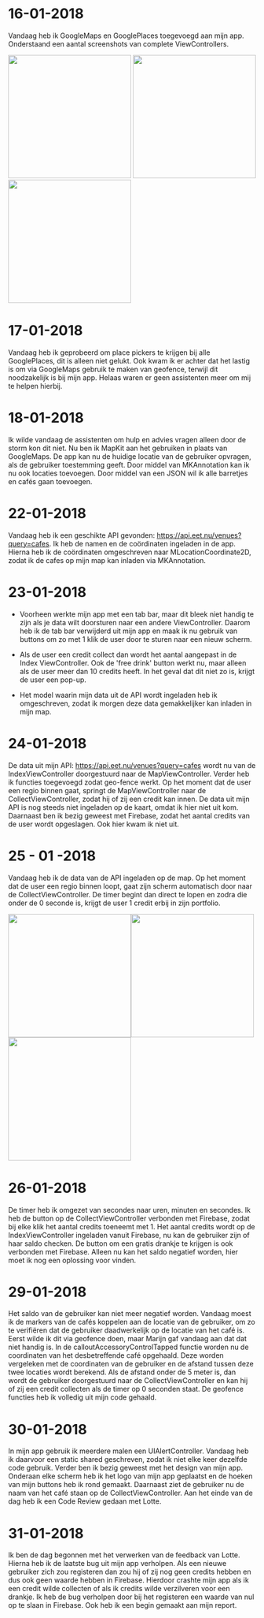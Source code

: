 # 16-01-2018

Vandaag heb ik GoogleMaps en GooglePlaces toegevoegd aan mijn app. Onderstaand een aantal screenshots van complete ViewControllers.

<img src="https://raw.githubusercontent.com/MartijnBlauw/Project/master/doc/LoginScreen.png" width="250"> <img src="https://raw.githubusercontent.com/MartijnBlauw/Project/master/doc/IndexScreen.png" width="250"> <img src="https://raw.githubusercontent.com/MartijnBlauw/Project/master/doc/MapScreen.png" width="250">

# 17-01-2018

Vandaag heb ik geprobeerd om place pickers te krijgen bij alle GooglePlaces, dit is alleen niet gelukt. Ook kwam ik er achter dat het lastig is om via GoogleMaps gebruik te maken van geofence, terwijl dit noodzakelijk is bij mijn app. Helaas waren er geen assistenten meer om mij te helpen hierbij.

# 18-01-2018

Ik wilde vandaag de assistenten om hulp en advies vragen alleen door de storm kon dit niet. Nu ben ik MapKit aan het gebruiken in plaats van GoogleMaps. De app kan nu de huidige locatie van de gebruiker opvragen, als de gebruiker toestemming geeft. Door middel van MKAnnotation kan ik nu ook locaties toevoegen. Door middel van een JSON wil ik alle barretjes en cafés gaan toevoegen.

# 22-01-2018

Vandaag heb ik een geschikte API gevonden: https://api.eet.nu/venues?query=cafes. Ik heb de namen en de coördinaten ingeladen in de app. Hierna heb ik de coördinaten omgeschreven naar MLocationCoordinate2D, zodat ik de cafes op mijn map kan inladen via MKAnnotation. 

# 23-01-2018

 - Voorheen werkte mijn app met een tab bar, maar dit bleek niet handig te zijn als je data wilt doorsturen naar een andere ViewController. Daarom heb ik de tab bar verwijderd uit mijn app en maak ik nu gebruik van buttons om zo met 1 klik de user door te sturen naar een nieuw scherm.

- Als de user een credit collect dan wordt het aantal aangepast in de Index ViewController. Ook de 'free drink' button werkt nu, maar alleen als de user meer dan 10 credits heeft. In het geval dat dit niet zo is, krijgt de user een pop-up.

- Het model waarin mijn data uit de API wordt ingeladen heb ik omgeschreven, zodat ik morgen deze data gemakkelijker kan inladen in mijn map.

# 24-01-2018

De data uit mijn API: https://api.eet.nu/venues?query=cafes wordt nu van  de IndexViewController doorgestuurd naar de MapViewController. Verder heb ik functies toegevoegd zodat geo-fence werkt. Op het moment dat de user een regio binnen gaat, springt de MapViewController naar de CollectViewController, zodat hij of zij een credit kan innen. De data uit mijn API is nog steeds niet ingeladen op de kaart, omdat ik hier niet uit kom. Daarnaast ben ik bezig geweest met Firebase, zodat het aantal credits van de user wordt opgeslagen. Ook hier kwam ik niet uit.

# 25 - 01 -2018

Vandaag heb ik de data van de API ingeladen op de map. Op het moment dat de user een regio binnen loopt, gaat zijn scherm automatisch door naar de CollectViewController. De timer begint dan direct te lopen en zodra die onder de 0 seconde is, krijgt de user 1 credit erbij in zijn portfolio. 

<img src="https://raw.githubusercontent.com/MartijnBlauw/Project/master/doc/IndexViewController.png" width="250"><img src="https://raw.githubusercontent.com/MartijnBlauw/Project/master/doc/MapViewController.png" width="250"><img src="https://raw.githubusercontent.com/MartijnBlauw/Project/master/doc/CollectViewController.png" width="250">

# 26-01-2018

De timer heb ik omgezet van secondes naar uren, minuten en secondes. Ik heb de button op de CollectViewController verbonden met Firebase, zodat bij elke klik het aantal credits toeneemt met 1. Het aantal credits wordt op de IndexViewController ingeladen vanuit Firebase, nu kan de gebruiker zijn of haar saldo checken. De button om een gratis drankje te krijgen is ook verbonden met Firebase. Alleen nu kan het saldo negatief worden, hier moet ik nog een oplossing voor vinden.

# 29-01-2018

Het saldo van de gebruiker kan niet meer negatief worden. Vandaag moest ik de markers van de cafés koppelen aan de locatie van de gebruiker, om zo te verifiëren dat de gebruiker daadwerkelijk op de locatie van het café is. Eerst wilde ik dit via geofence doen, maar Marijn gaf vandaag aan dat dat niet handig is. In de calloutAccessoryControlTapped functie worden nu de coordinaten van het desbetreffende café opgehaald. Deze worden vergeleken met de coordinaten van de gebruiker en de afstand tussen deze twee locaties wordt berekend. Als de afstand onder de 5 meter is, dan wordt de gebruiker doorgestuurd naar de CollectViewController en kan hij of zij een credit collecten als de timer op 0 seconden staat. De geofence functies heb ik volledig uit mijn code gehaald.

# 30-01-2018

In mijn app gebruik ik meerdere malen een UIAlertController. Vandaag heb ik daarvoor een static shared geschreven, zodat ik niet elke keer dezelfde code gebruik. Verder ben ik bezig geweest met het design van mijn app. Onderaan elke scherm heb ik het logo van mijn app geplaatst en de hoeken van mijn buttons heb ik rond gemaakt. Daarnaast ziet de gebruiker nu de naam van het café staan op de CollectViewController. Aan het einde van de dag heb ik een Code Review gedaan met Lotte.

# 31-01-2018

Ik ben de dag begonnen met het verwerken van de feedback van Lotte. Hierna heb ik de laatste bug uit mijn app verholpen. Als een nieuwe gebruiker zich zou registeren dan zou hij of zij nog geen credits hebben en dus ook geen waarde hebben in Firebase. Hierdoor crashte mijn app als ik een credit wilde collecten of als ik credits wilde verzilveren voor een drankje. Ik heb de bug verholpen door bij het registeren een waarde van nul op te slaan in Firebase. Ook heb ik een begin gemaakt aan mijn report.


